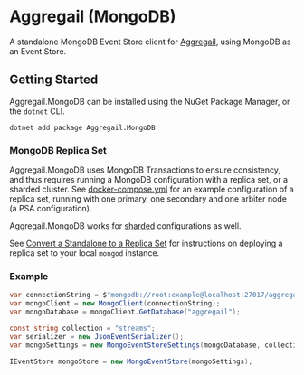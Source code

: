 # Aggregail (MongoDB)

A standalone MongoDB Event Store client for [Aggregail](../README.md), using MongoDB as an Event Store.

## Getting Started

Aggregail.MongoDB can be installed using the NuGet Package Manager, or the `dotnet` CLI.
```
dotnet add package Aggregail.MongoDB
```

### MongoDB Replica Set

Aggregail.MongoDB uses MongoDB Transactions to ensure consistency, and thus requires running a MongoDB configuration 
with a replica set, or a sharded cluster. See [docker-compose.yml](docker-compose.yml) for an example configuration 
of a replica set, running with one primary, one secondary and one arbiter node (a PSA configuration).

Aggregail.MongoDB works for [sharded](https://docs.mongodb.com/manual/sharding/) configurations as well.

See [Convert a Standalone to a Replica Set](https://docs.mongodb.com/manual/tutorial/convert-standalone-to-replica-set/) 
for instructions on deploying a replica set to your local `mongod` instance.

### Example

```c#
var connectionString = $"mongodb://root:example@localhost:27017/aggregail?authSource=admin&replicaSet=rs0";
var mongoClient = new MongoClient(connectionString);
var mongoDatabase = mongoClient.GetDatabase("aggregail");

const string collection = "streams";
var serializer = new JsonEventSerializer();
var mongoSettings = new MongoEventStoreSettings(mongoDatabase, collection, serializer);

IEventStore mongoStore = new MongoEventStore(mongoSettings);
```
